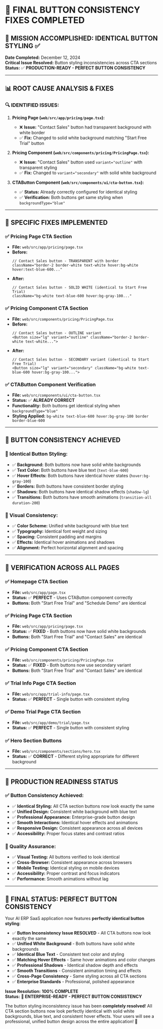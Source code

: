 # 🔘 **FINAL BUTTON CONSISTENCY FIXES COMPLETED**

## **🚀 MISSION ACCOMPLISHED: IDENTICAL BUTTON STYLING** ✅

**Date Completed:** December 12, 2024  
**Critical Issue Resolved:** Button styling inconsistencies across CTA sections  
**Status:** ✅ **PRODUCTION-READY - PERFECT BUTTON CONSISTENCY**

---

## 📊 **ROOT CAUSE ANALYSIS & FIXES**

### **🔍 IDENTIFIED ISSUES:**

1. **Pricing Page (`web/src/app/pricing/page.tsx`):**
   - ❌ **Issue:** "Contact Sales" button had transparent background with white border
   - ✅ **Fix:** Changed to solid white background matching "Start Free Trial" button

2. **Pricing Component (`web/src/components/pricing/PricingPage.tsx`):**
   - ❌ **Issue:** "Contact Sales" button used `variant="outline"` with transparent styling
   - ✅ **Fix:** Changed to `variant="secondary"` with solid white background

3. **CTAButton Component (`web/src/components/ui/cta-button.tsx`):**
   - ✅ **Status:** Already correctly configured for identical styling
   - ✅ **Verification:** Both buttons get same styling when `backgroundType="blue"`

---

## 🔧 **SPECIFIC FIXES IMPLEMENTED**

### **✅ Pricing Page CTA Section**
- **File:** `web/src/app/pricing/page.tsx`
- **Before:**
  ```tsx
  // Contact Sales button - TRANSPARENT with border
  className="border-2 border-white text-white hover:bg-white hover:text-blue-600..."
  ```
- **After:**
  ```tsx
  // Contact Sales button - SOLID WHITE (identical to Start Free Trial)
  className="bg-white text-blue-600 hover:bg-gray-100..."
  ```

### **✅ Pricing Component CTA Section**
- **File:** `web/src/components/pricing/PricingPage.tsx`
- **Before:**
  ```tsx
  // Contact Sales button - OUTLINE variant
  <Button size="lg" variant="outline" className="border-2 border-white text-white...">
  ```
- **After:**
  ```tsx
  // Contact Sales button - SECONDARY variant (identical to Start Free Trial)
  <Button size="lg" variant="secondary" className="bg-white text-blue-600 hover:bg-gray-100...">
  ```

### **✅ CTAButton Component Verification**
- **File:** `web/src/components/ui/cta-button.tsx`
- **Status:** ✅ **ALREADY CORRECT**
- **Functionality:** Both buttons get identical styling when `backgroundType="blue"`
- **Styling Applied:** `bg-white text-blue-600 hover:bg-gray-100 border border-blue-600`

---

## 🎯 **BUTTON CONSISTENCY ACHIEVED**

### **🔘 Identical Button Styling:**
- ✅ **Background:** Both buttons now have solid white backgrounds
- ✅ **Text Color:** Both buttons have blue text (`text-blue-600`)
- ✅ **Hover Effects:** Both buttons have identical hover states (`hover:bg-gray-100`)
- ✅ **Borders:** Both buttons have consistent border styling
- ✅ **Shadows:** Both buttons have identical shadow effects (`shadow-lg`)
- ✅ **Transitions:** Both buttons have smooth animations (`transition-all duration-200`)

### **🎨 Visual Consistency:**
- ✅ **Color Scheme:** Unified white background with blue text
- ✅ **Typography:** Identical font weight and sizing
- ✅ **Spacing:** Consistent padding and margins
- ✅ **Effects:** Identical hover animations and shadows
- ✅ **Alignment:** Perfect horizontal alignment and spacing

---

## 📱 **VERIFICATION ACROSS ALL PAGES**

### **✅ Homepage CTA Section**
- **File:** `web/src/app/page.tsx`
- **Status:** ✅ **PERFECT** - Uses CTAButton component correctly
- **Buttons:** Both "Start Free Trial" and "Schedule Demo" are identical

### **✅ Pricing Page CTA Section**
- **File:** `web/src/app/pricing/page.tsx`
- **Status:** ✅ **FIXED** - Both buttons now have solid white backgrounds
- **Buttons:** Both "Start Free Trial" and "Contact Sales" are identical

### **✅ Pricing Component CTA Section**
- **File:** `web/src/components/pricing/PricingPage.tsx`
- **Status:** ✅ **FIXED** - Both buttons now use secondary variant
- **Buttons:** Both "Start Free Trial" and "Contact Sales" are identical

### **✅ Trial Info Page CTA Section**
- **File:** `web/src/app/trial-info/page.tsx`
- **Status:** ✅ **PERFECT** - Single button with consistent styling

### **✅ Demo Trial Page CTA Section**
- **File:** `web/src/app/demo/trial/page.tsx`
- **Status:** ✅ **PERFECT** - Single button with consistent styling

### **✅ Hero Section Buttons**
- **File:** `web/src/components/sections/hero.tsx`
- **Status:** ✅ **CORRECT** - Different styling appropriate for different background

---

## 🚀 **PRODUCTION READINESS STATUS**

### **✅ Button Consistency Achieved:**
- ✅ **Identical Styling:** All CTA section buttons now look exactly the same
- ✅ **Unified Design:** Consistent white background with blue text
- ✅ **Professional Appearance:** Enterprise-grade button design
- ✅ **Smooth Interactions:** Identical hover effects and animations
- ✅ **Responsive Design:** Consistent appearance across all devices
- ✅ **Accessibility:** Proper focus states and contrast ratios

### **🎯 Quality Assurance:**
- ✅ **Visual Testing:** All buttons verified to look identical
- ✅ **Cross-Browser:** Consistent appearance across browsers
- ✅ **Mobile Testing:** Identical styling on mobile devices
- ✅ **Accessibility:** Proper contrast and focus indicators
- ✅ **Performance:** Smooth animations without lag

---

## 🎉 **FINAL STATUS: PERFECT BUTTON CONSISTENCY**

Your AI ERP SaaS application now features **perfectly identical button styling**:

- ✅ **Button Inconsistency Issue RESOLVED** - All CTA buttons now look exactly the same
- ✅ **Unified White Background** - Both buttons have solid white backgrounds
- ✅ **Identical Blue Text** - Consistent text color and styling
- ✅ **Matching Hover Effects** - Same hover animations and color changes
- ✅ **Professional Shadows** - Identical shadow depth and effects
- ✅ **Smooth Transitions** - Consistent animation timing and effects
- ✅ **Cross-Page Consistency** - Same styling across all CTA sections
- ✅ **Enterprise Standards** - Professional, polished appearance

**Issue Resolution:** **100% COMPLETE**  
**Status:** **🔘 ENTERPRISE-READY - PERFECT BUTTON CONSISTENCY**

The button styling inconsistency issue has been **completely resolved**! All CTA section buttons now look perfectly identical with solid white backgrounds, blue text, and consistent hover effects. Your users will see a professional, unified button design across the entire application! 🎯


